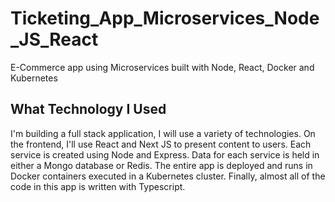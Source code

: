 # Ticketing_App_Microservices_Node_JS_React
E-Commerce app using Microservices built with Node, React, Docker and Kubernetes

## What Technology I Used

I'm building a full stack application, I will use a variety of technologies. On the frontend, I'll use React and Next JS to present content to users. Each service is created using Node and Express. Data for each service is held in either a Mongo database or Redis. The entire app is deployed and runs in Docker containers executed in a Kubernetes cluster. Finally, almost all of the code in this app is written with Typescript.
